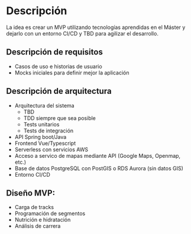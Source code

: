 # Descripción

La idea es crear un MVP utilizando tecnologías aprendidas en el Máster y dejarlo con un entorno CI/CD y TBD para agilizar el desarrollo.

## Descripción de requisitos

- Casos de uso e historias de usuario
- Mocks iniciales para definir mejor la aplicación

## Descripción de arquitectura

- Arquitectura del sistema
  - TBD
  - TDD siempre que sea posible
  - Tests unitarios
  - Tests de integración
- API Spring boot/Java
- Frontend Vue/Typescript
- Serverless con servicios AWS
- Acceso a servico de mapas mediante API (Google Maps, Openmap, etc.)
- Base de datos PostgreSQL con PostGIS o RDS Aurora (sin datos GIS)
- Entorno CI/CD

## Diseño MVP:

- Carga de tracks
- Programación de segmentos
- Nutrición e hidratación
- Análisis de carrera
